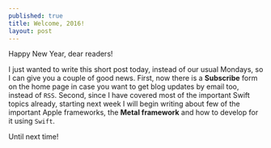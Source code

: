 ```yaml
---
published: true
title: Welcome, 2016!
layout: post
---
```

Happy New Year, dear readers!

I just wanted to write this short post today, instead of our usual Mondays, so I can give you a couple of good news. First, now there is a __Subscribe__ form on the home page in case you want to get blog updates by email too, instead of `RSS`. Second, since I have covered most of the important Swift topics already, starting next week I will begin writing about few of the important Apple frameworks, the __Metal framework__ and how to develop for it using `Swift`.

Until next time!